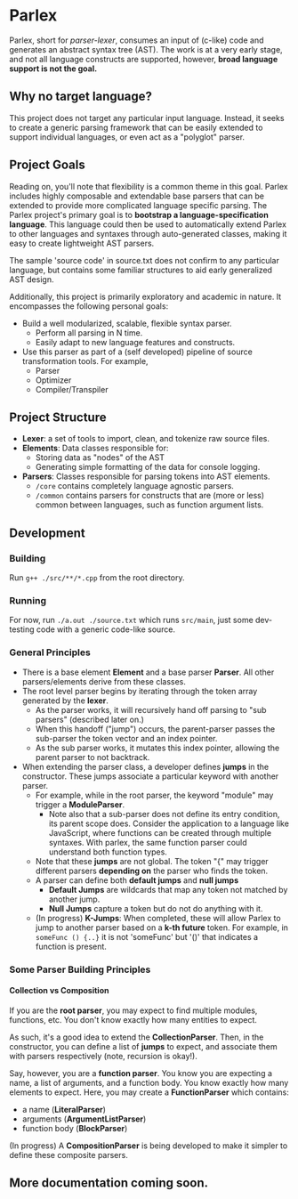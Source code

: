 # Parlex
Parlex, short for *parser-lexer*, consumes an input of (c-like) code and generates an abstract syntax tree (AST). The work is at a very early stage, and not all language constructs are supported, however, **broad language support is not the goal.**

## Why no target language?
This project does not target any particular input language. Instead, it seeks to create a generic parsing framework that can be easily extended to support individual languages, or even act as a "polyglot" parser.

## Project Goals

Reading on, you'll note that flexibility is a common theme in this goal. Parlex includes highly composable and extendable base parsers that can be extended to provide more complicated language specific parsing. The Parlex project's primary goal is to **bootstrap a language-specification language**. This language could then be used to automatically extend Parlex to other languages and syntaxes through auto-generated classes, making it easy to create lightweight AST parsers.

The sample 'source code' in source.txt does not confirm to any particular language, but contains some familiar structures to aid early generalized AST design.

Additionally, this project is primarily exploratory and academic in nature. It encompasses the following personal goals:
* Build a well modularized, scalable, flexible syntax parser.
  * Perform all parsing in N time.
  * Easily adapt to new language features and constructs.
* Use this parser as part of a (self developed) pipeline of source transformation tools. For example,
  * Parser
  * Optimizer
  * Compiler/Transpiler

## Project Structure
* **Lexer**: a set of tools to import, clean, and tokenize raw source files.
* **Elements**: Data classes responsible for:   
  * Storing data as "nodes" of the AST
  * Generating simple formatting of the data for console logging.
* **Parsers**: Classes responsible for parsing tokens into AST elements.
  * `/core` contains completely language agnostic parsers.
  * `/common` contains parsers for constructs that are (more or less) common between languages, such as function argument lists.

## Development
### Building
Run `g++ ./src/**/*.cpp` from the root directory.

### Running
For now, run `./a.out ./source.txt` which runs `src/main`, just some dev-testing code with a generic code-like source.

### General Principles
* There is a base element **Element** and a base parser **Parser**. All other parsers/elements derive from these classes. 
* The root level parser begins by iterating through the token array generated by the **lexer**.
  * As the parser works, it will recursively hand off parsing to "sub parsers" (described later on.)
  * When this handoff ("jump") occurs, the parent-parser passes the sub-parser the token vector and an index pointer.
  * As the sub parser works, it mutates this index pointer, allowing the parent parser to not backtrack.
* When extending the parser class, a developer defines **jumps** in the constructor. These jumps associate a particular keyword with another parser. 
  * For example, while in the root parser, the keyword "module" may trigger a **ModuleParser**.
    * Note also that a sub-parser does not define its entry condition, its parent scope does. Consider the application to a language like JavaScript, where functions can be created through multiple syntaxes. With parlex, the same function parser could understand both function types.
  * Note that these **jumps** are not global. The token "{" may trigger different parsers **depending on** the parser who finds the token.
  * A parser can define both **default jumps** and **null jumps**
    * **Default Jumps** are wildcards that map any token not matched by another jump.
    * **Null Jumps** capture a token but do not do anything with it.
  * (In progress) **K-Jumps**: When completed, these will allow Parlex to jump to another parser based on a **k-th future** token. For example, in `someFunc () {..}` it is not 'someFunc' but '()' that indicates a function is present.

### Some Parser Building Principles
#### Collection vs Composition
If you are the **root parser**, you may expect to find multiple modules, functions, etc. You don't know exactly how many entities to expect. 

As such, it's a good idea to extend the **CollectionParser**. Then, in the constructor, you can define a list of **jumps** to expect, and associate them with parsers respectively (note, recursion is okay!).

Say, however, you are a **function parser**. You know you are expecting a name, a list of arguments, and a function body. You know exactly how many elements to expect. Here, you may create a **FunctionParser** which contains:
* a name (**LiteralParser**)
* arguments (**ArgumentListParser**)
* function body (**BlockParser**)
  
(In progress) A **CompositionParser** is being developed to make it simpler to define these composite parsers.


## More documentation coming soon.